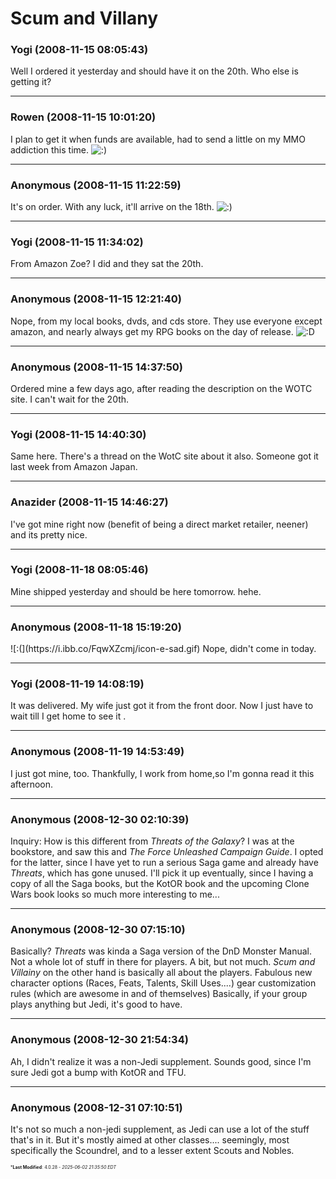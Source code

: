 # Scum and Villany

### **Yogi** (2008-11-15 08:05:43)

Well I ordered it yesterday and should have it on the 20th. Who else is getting it?

---

### **Rowen** (2008-11-15 10:01:20)

I plan to get it when funds are available, had to send a little on my MMO addiction this time. <!-- s:) -->![:)](https://i.ibb.co/8LPNcWCM/icon-e-smile.gif)<!-- s:) -->

---

### **Anonymous** (2008-11-15 11:22:59)

It's on order. With any luck, it'll arrive on the 18th. <!-- s:) -->![:)](https://i.ibb.co/8LPNcWCM/icon-e-smile.gif)<!-- s:) -->

---

### **Yogi** (2008-11-15 11:34:02)

From Amazon Zoe? I did and they sat the 20th.

---

### **Anonymous** (2008-11-15 12:21:40)

Nope, from my local books, dvds, and cds store.
They use everyone except amazon, and nearly always get my RPG books on the day of release. <!-- s:D -->![:D](https://i.ibb.co/MDcFvFDD/icon-e-biggrin.gif)<!-- s:D -->

---

### **Anonymous** (2008-11-15 14:37:50)

Ordered mine a few days ago, after reading the description on the WOTC site. I can't wait for the 20th.

---

### **Yogi** (2008-11-15 14:40:30)

Same here. There's a thread on the WotC site about it also. Someone got it last week from Amazon Japan.

---

### **Anazider** (2008-11-15 14:46:27)

I've got mine right now (benefit of being a direct market retailer, neener) and its pretty nice.

---

### **Yogi** (2008-11-18 08:05:46)

Mine shipped yesterday and should be here tomorrow. hehe.

---

### **Anonymous** (2008-11-18 15:19:20)

<!-- s:( -->![:(](https://i.ibb.co/FqwXZcmj/icon-e-sad.gif)<!-- s:( --> Nope, didn't come in today.

---

### **Yogi** (2008-11-19 14:08:19)

It was delivered. My wife just got it from the front door. Now I just have to wait till I get home to see it .

---

### **Anonymous** (2008-11-19 14:53:49)

I just got mine, too. Thankfully, I work from home,so I'm gonna read it this afternoon.

---

### **Anonymous** (2008-12-30 02:10:39)

Inquiry: How is this different from *Threats of the Galaxy*?
I was at the bookstore, and saw this and *The Force Unleashed Campaign Guide*. I opted for the latter, since I have yet to run a serious Saga game and already have *Threats*, which has gone unused.
I'll pick it up eventually, since I having a copy of all the Saga books, but the KotOR book and the upcoming Clone Wars book looks so much more interesting to me...

---

### **Anonymous** (2008-12-30 07:15:10)

Basically? *Threats* was kinda a Saga version of the DnD Monster Manual. Not a whole lot of stuff in there for players. A bit, but not much. *Scum and Villainy* on the other hand is basically all about the players. Fabulous new character options (Races, Feats, Talents, Skill Uses....) gear customization rules (which are awesome in and of themselves)
Basically, if your group plays anything but Jedi, it's good to have.

---

### **Anonymous** (2008-12-30 21:54:34)

Ah, I didn't realize it was a non-Jedi supplement. Sounds good, since I'm sure Jedi got a bump with KotOR and TFU.

---

### **Anonymous** (2008-12-31 07:10:51)

It's not so much a non-jedi supplement, as Jedi can use a lot of the stuff that's in it. But it's mostly aimed at other classes.... seemingly, most specifically the Scoundrel, and to a lesser extent Scouts and Nobles.



<span style="font-size: 0.5em;">***Last Modified**: 4.0.28 - *2025-06-02 21:35:50 EDT*</span>